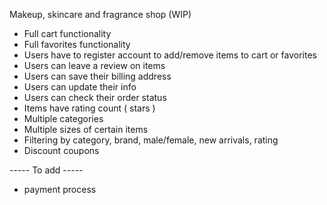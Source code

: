Makeup, skincare and fragrance shop (WIP)

- Full cart functionality
- Full favorites functionality 
- Users have to register account to add/remove items to cart or favorites
- Users can leave a review on items
- Users can save their billing address
- Users can update their info
- Users can check their order status
- Items have rating count ( stars )
- Multiple categories
- Multiple sizes of certain items
- Filtering by category, brand, male/female, new arrivals, rating
- Discount coupons 

----- To add -----
- payment process
